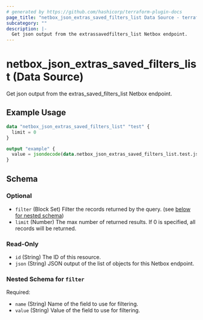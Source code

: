 ```yaml
---
# generated by https://github.com/hashicorp/terraform-plugin-docs
page_title: "netbox_json_extras_saved_filters_list Data Source - terraform-provider-netbox"
subcategory: ""
description: |-
  Get json output from the extrassavedfilters_list Netbox endpoint.
---
```


# netbox_json_extras_saved_filters_list (Data Source)

Get json output from the extras_saved_filters_list Netbox endpoint.

## Example Usage

```terraform
data "netbox_json_extras_saved_filters_list" "test" {
  limit = 0
}

output "example" {
  value = jsondecode(data.netbox_json_extras_saved_filters_list.test.json)
}
```

<!-- schema generated by tfplugindocs -->
## Schema

### Optional

- `filter` (Block Set) Filter the records returned by the query. (see [below for nested schema](#nestedblock--filter))
- `limit` (Number) The max number of returned results. If 0 is specified, all records will be returned.

### Read-Only

- `id` (String) The ID of this resource.
- `json` (String) JSON output of the list of objects for this Netbox endpoint.

<a id="nestedblock--filter"></a>
### Nested Schema for `filter`

Required:

- `name` (String) Name of the field to use for filtering.
- `value` (String) Value of the field to use for filtering.


